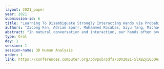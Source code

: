 ```yaml
---
layout: 2021_paper
year: 2021
submission-id: 6
title: "Learning To Disambiguate Strongly Interacting Hands via Probabilistic Per-pixel Part Segmentation"
authors: "Zicong Fan, Adrian Spurr, Muhammed Kocabas, Siyu Tang, Michael J. Black and Otmar Hilliges"
abstract: "In natural conversation and interaction, our hands often overlap or are in contact with each other. Due to the homogeneous appearance of hands, this makes estimating the 3D pose of interacting hands from images difficult. In this paper we demonstrate that self-similarity, and the resulting ambiguities in assigning pixel observations to the respective hands and their parts, is a major cause of the final 3D pose error. Motivated by this insight, we propose DIGIT, a novel method for estimating the 3D poses of two interacting hands from a single monocular image. The method consists of two interwoven branches that process the input imagery into a per-pixel semantic part segmentation mask and a visual feature volume. In contrast to prior work, we do not decouple the segmentation from the pose estimation stage, but rather leverage the per-pixel probabilities directly in the downstream pose estimation task. To do so, the part probabilities are merged with the visual features and processed via fully-convolutional layers. We experimentally show that the proposed approach achieves new state-of-the-art performance on the InterHand2.6M dataset. We provide detailed ablation studies to demonstrate the efficacy of our method and to provide insights into how the modelling of pixel ownership affects 3D hand pose estimation. Our code will be released for research purposes."
type: Oral
day: 1
session: 1
session-name: 3D Human Analysis
order: 1
link: https://conferences.computer.org/3dvpub/pdfs/3DV2021-5lXBZyiG3QAsRBKXHIjqU8/268800a001/268800a001.pdf
---
```

